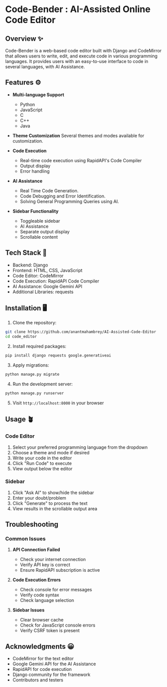 # Code-Bender : AI-Assisted Online Code Editor

## Overview ✨
Code-Bender is a web-based code editor built with Django and CodeMirror that allows users to write, edit, and execute code in various programming languages. 
It provides users with an easy-to-use interface to code in several languages, with AI Assistance.

## Features ⚙️
- **Multi-language Support**
  - Python
  - JavaScript
  - C
  - C++
  - Java

- **Theme Customization**
  Several themes and modes available for customization.

- **Code Execution**
  - Real-time code execution using RapidAPI's Code Compiler
  - Output display
  - Error handling

- **AI Assistance**
  - Real Time Code Generation.
  - Code Debugging and Error Identification.
  - Solving General Programming Queries using AI.

- **Sidebar Functionality**
  - Toggleable sidebar
  - AI Assistance
  - Separate output display
  - Scrollable content

## Tech Stack 🤖
- Backend: Django
- Frontend: HTML, CSS, JavaScript
- Code Editor: CodeMirror
- Code Execution: RapidAPI Code Compiler
- AI Assistance: Google Gemini API
- Additional Libraries: requests

## Installation 🖥️

1. Clone the repository:
```bash
git clone https://github.com/anantmahambrey/AI-Assisted-Code-Editor
cd code_editor
```

2. Install required packages:
```bash
pip install django requests google.generativeai
```

3. Apply migrations:
```bash
python manage.py migrate
```

4. Run the development server:
```bash
python manage.py runserver
```

5. Visit `http://localhost:8000` in your browser

## Usage 🪴

### Code Editor
1. Select your preferred programming language from the dropdown
2. Choose a theme and mode if desired
3. Write your code in the editor
4. Click "Run Code" to execute
5. View output below the editor

### Sidebar
1. Click "Ask AI" to show/hide the sidebar
2. Enter your doubt/problem
3. Click "Generate" to process the text
4. View results in the scrollable output area

## Troubleshooting

### Common Issues
1. **API Connection Failed**
   - Check your internet connection
   - Verify API key is correct
   - Ensure RapidAPI subscription is active

2. **Code Execution Errors**
   - Check console for error messages
   - Verify code syntax
   - Check language selection

3. **Sidebar Issues**
   - Clear browser cache
   - Check for JavaScript console errors
   - Verify CSRF token is present
  

## Acknowledgments 😀
- CodeMirror for the text editor
- Google Gemini API for the AI Assistance
- RapidAPI for code execution
- Django community for the framework
- Contributors and testers
